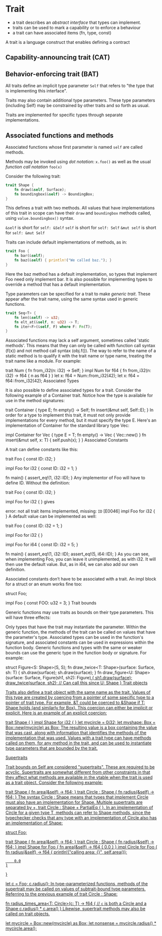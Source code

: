 # Trait

- a trait describes an *abstract interface* that types can implement.
- traits can be used to mark a capability or to enforce a behaviour
- a trait can have associated items (fn, type, const)


A trait is a language construct that enables defining a contract 


## Capability-announcing trait (CAT)

## Behavior-enforcing trait (BAT)



All traits define an implicit type parameter `Self` that
refers to "the type that is implementing this interface".

Traits may also contain additional type parameters. These type parameters
(including Self) may be constrained by other traits and so forth as usual.

Traits are implemented for specific types through separate implementations.



## Associated functions and methods

Associated functions whose first parameter is named `self` are called methods.

Methods may be invoked using *dot notation*: `x.foo()`
as well as the usual *function call notation* `foo(x)`


Consider the following trait:

```rust
trait Shape {
    fn draw(&self, Surface);
    fn boundingbox(&self) -> BoundingBox;
}
```

This defines a trait with two methods. All values that have implementations of this trait in scope can have their `draw` and `boundingbox` methods called, using `value.boundingbox()` syntax.

`&self`     is short for `self: &Self`
`self`      is short for `self: Self`
`&mut self` is short for `self: &mut Self`


Traits can include default implementations of methods, as in:

```rust
trait Foo {
    fn bar(&self);
    fn baz(&self) { println!("We called baz."); }
}
```

Here the baz method has a default implementation, so types that implement Foo need only implement bar. It is also possible for implementing types to override a method that has a default implementation.


Type parameters can be specified for a trait to make *generic trait*. These appear after the trait name, using the same syntax used in generic functions.

```rust
trait Seq<T> {
    fn len(&self) -> u32;
    fn elt_at(&self, n: u32) -> T;
    fn iter<F>(&self, F) where F: Fn(T);
}
```

Associated functions may lack a self argument, sometimes called 'static methods'. This means that they can only be called with function call syntax (f(x)) and not method call syntax (obj.f()). The way to refer to the name of a static method is to qualify it with the trait name or type name, treating the trait name like a module. For example:


trait Num {
    fn from_i32(n: i32) -> Self;
}
impl Num for f64 {
    fn from_i32(n: i32) -> f64 { n as f64 }
}
let x: f64 = Num::from_i32(42);
let x: f64 = f64::from_i32(42);
Associated Types

It is also possible to define associated types for a trait. Consider the following example of a Container trait. Notice how the type is available for use in the method signatures:


trait Container {
    type E;
    fn empty() -> Self;
    fn insert(&mut self, Self::E);
}
In order for a type to implement this trait, it must not only provide implementations for every method, but it must specify the type E. Here's an implementation of Container for the standard library type Vec:


impl<T> Container for Vec<T> {
    type E = T;
    fn empty() -> Vec<T> { Vec::new() }
    fn insert(&mut self, x: T) { self.push(x); }
}
Associated Constants

A trait can define constants like this:

trait Foo {
    const ID: i32;
}

impl Foo for i32 {
    const ID: i32 = 1;
}

fn main() {
    assert_eq!(1, i32::ID);
}
Any implementor of Foo will have to define ID. Without the definition:


trait Foo {
    const ID: i32;
}

impl Foo for i32 {
}
gives

error: not all trait items implemented, missing: `ID` [E0046]
     impl Foo for i32 {
     }
A default value can be implemented as well:

trait Foo {
    const ID: i32 = 1;
}

impl Foo for i32 {
}

impl Foo for i64 {
    const ID: i32 = 5;
}

fn main() {
    assert_eq!(1, i32::ID);
    assert_eq!(5, i64::ID);
}
As you can see, when implementing Foo, you can leave it unimplemented, as with i32. It will then use the default value. But, as in i64, we can also add our own definition.

Associated constants don’t have to be associated with a trait. An impl block for a struct or an enum works fine too:


struct Foo;

impl Foo {
    const FOO: u32 = 3;
}
Trait bounds

Generic functions may use traits as bounds on their type parameters. This will have three effects:

Only types that have the trait may instantiate the parameter.
Within the generic function, the methods of the trait can be called on values that have the parameter's type. Associated types can be used in the function's signature, and associated constants can be used in expressions within the function body.
Generic functions and types with the same or weaker bounds can use the generic type in the function body or signature.
For example:


struct Figure<S: Shape>(S, S);
fn draw_twice<T: Shape>(surface: Surface, sh: T) {
    sh.draw(surface);
    sh.draw(surface);
}
fn draw_figure<U: Shape>(surface: Surface, Figure(sh1, sh2): Figure<U>) {
    sh1.draw(surface);
    draw_twice(surface, sh2); // Can call this since U: Shape
}
Trait objects

Traits also define a trait object with the same name as the trait. Values of this type are created by coercing from a pointer of some specific type to a pointer of trait type. For example, &T could be coerced to &Shape if T: Shape holds (and similarly for Box<T>). This coercion can either be implicit or explicit. Here is an example of an explicit coercion:


trait Shape { }
impl Shape for i32 { }
let mycircle = 0i32;
let myshape: Box<Shape> = Box::new(mycircle) as Box<Shape>;
The resulting value is a box containing the value that was cast, along with information that identifies the methods of the implementation that was used. Values with a trait type can have methods called on them, for any method in the trait, and can be used to instantiate type parameters that are bounded by the trait.

Supertraits

Trait bounds on Self are considered "supertraits". These are required to be acyclic. Supertraits are somewhat different from other constraints in that they affect what methods are available in the vtable when the trait is used as a trait object. Consider the following example:


trait Shape { fn area(&self) -> f64; }
trait Circle : Shape { fn radius(&self) -> f64; }
The syntax Circle : Shape means that types that implement Circle must also have an implementation for Shape. Multiple supertraits are separated by +, trait Circle : Shape + PartialEq { }. In an implementation of Circle for a given type T, methods can refer to Shape methods, since the typechecker checks that any type with an implementation of Circle also has an implementation of Shape:


struct Foo;

trait Shape { fn area(&self) -> f64; }
trait Circle : Shape { fn radius(&self) -> f64; }
impl Shape for Foo {
    fn area(&self) -> f64 {
        0.0
    }
}
impl Circle for Foo {
    fn radius(&self) -> f64 {
        println!("calling area: {}", self.area());

        0.0
    }
}

let c = Foo;
c.radius();
In type-parameterized functions, methods of the supertrait may be called on values of subtrait-bound type parameters. Referring to the previous example of trait Circle : Shape:


fn radius_times_area<T: Circle>(c: T) -> f64 {
    // `c` is both a Circle and a Shape
    c.radius() * c.area()
}
Likewise, supertrait methods may also be called on trait objects.


let mycircle = Box::new(mycircle) as Box<Circle>;
let nonsense = mycircle.radius() * mycircle.area();